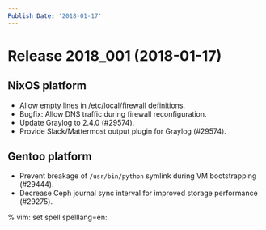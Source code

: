 ```yaml
---
Publish Date: '2018-01-17'
---
```


# Release 2018_001 (2018-01-17)

## NixOS platform

- Allow empty lines in /etc/local/firewall definitions.
- Bugfix: Allow DNS traffic during firewall reconfiguration.
- Update Graylog to 2.4.0 (#29574).
- Provide Slack/Mattermost output plugin for Graylog (#29574).

## Gentoo platform

- Prevent breakage of `/usr/bin/python` symlink during VM bootstrapping
  (#29444).
- Decrease Ceph journal sync interval for improved storage performance (#29275).

% vim: set spell spelllang=en:
